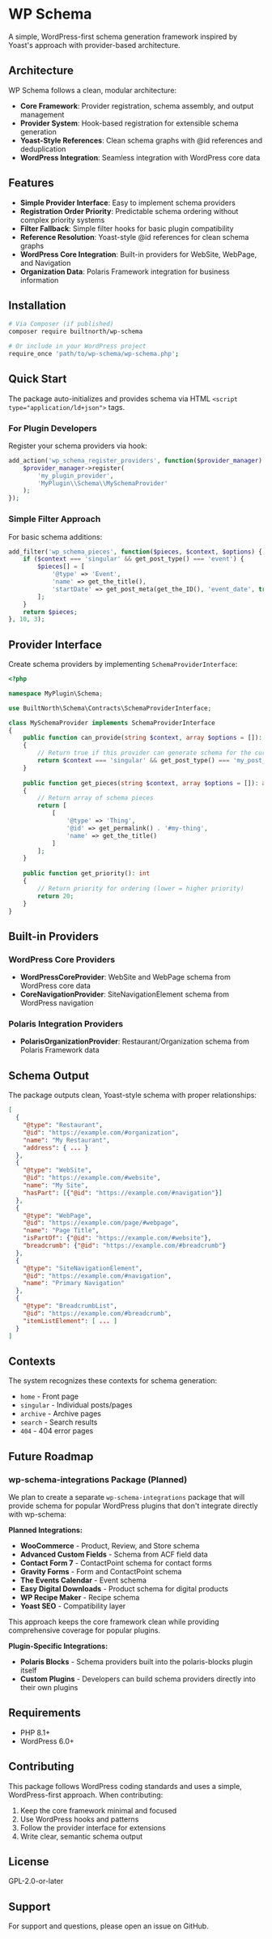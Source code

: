 # WP Schema

A simple, WordPress-first schema generation framework inspired by Yoast's approach with provider-based architecture.

## Architecture

WP Schema follows a clean, modular architecture:

- **Core Framework**: Provider registration, schema assembly, and output management
- **Provider System**: Hook-based registration for extensible schema generation
- **Yoast-Style References**: Clean schema graphs with @id references and deduplication
- **WordPress Integration**: Seamless integration with WordPress core data

## Features

- **Simple Provider Interface**: Easy to implement schema providers
- **Registration Order Priority**: Predictable schema ordering without complex priority systems
- **Filter Fallback**: Simple filter hooks for basic plugin compatibility
- **Reference Resolution**: Yoast-style @id references for clean schema graphs
- **WordPress Core Integration**: Built-in providers for WebSite, WebPage, and Navigation
- **Organization Data**: Polaris Framework integration for business information

## Installation

```bash
# Via Composer (if published)
composer require builtnorth/wp-schema

# Or include in your WordPress project
require_once 'path/to/wp-schema/wp-schema.php';
```

## Quick Start

The package auto-initializes and provides schema via HTML `<script type="application/ld+json">` tags.

### For Plugin Developers

Register your schema providers via hook:

```php
add_action('wp_schema_register_providers', function($provider_manager) {
    $provider_manager->register(
        'my_plugin_provider',
        'MyPlugin\\Schema\\MySchemaProvider'
    );
});
```

### Simple Filter Approach

For basic schema additions:

```php
add_filter('wp_schema_pieces', function($pieces, $context, $options) {
    if ($context === 'singular' && get_post_type() === 'event') {
        $pieces[] = [
            '@type' => 'Event',
            'name' => get_the_title(),
            'startDate' => get_post_meta(get_the_ID(), 'event_date', true)
        ];
    }
    return $pieces;
}, 10, 3);
```

## Provider Interface

Create schema providers by implementing `SchemaProviderInterface`:

```php
<?php

namespace MyPlugin\Schema;

use BuiltNorth\Schema\Contracts\SchemaProviderInterface;

class MySchemaProvider implements SchemaProviderInterface
{
    public function can_provide(string $context, array $options = []): bool
    {
        // Return true if this provider can generate schema for the current context
        return $context === 'singular' && get_post_type() === 'my_post_type';
    }
    
    public function get_pieces(string $context, array $options = []): array
    {
        // Return array of schema pieces
        return [
            [
                '@type' => 'Thing',
                '@id' => get_permalink() . '#my-thing',
                'name' => get_the_title()
            ]
        ];
    }
    
    public function get_priority(): int
    {
        // Return priority for ordering (lower = higher priority)
        return 20;
    }
}
```

## Built-in Providers

### WordPress Core Providers

- **WordPressCoreProvider**: WebSite and WebPage schema from WordPress core data
- **CoreNavigationProvider**: SiteNavigationElement schema from WordPress navigation

### Polaris Integration Providers

- **PolarisOrganizationProvider**: Restaurant/Organization schema from Polaris Framework data

## Schema Output

The package outputs clean, Yoast-style schema with proper relationships:

```json
[
  {
    "@type": "Restaurant",
    "@id": "https://example.com/#organization",
    "name": "My Restaurant",
    "address": { ... }
  },
  {
    "@type": "WebSite", 
    "@id": "https://example.com/#website",
    "name": "My Site",
    "hasPart": [{"@id": "https://example.com/#navigation"}]
  },
  {
    "@type": "WebPage",
    "@id": "https://example.com/page/#webpage", 
    "name": "Page Title",
    "isPartOf": {"@id": "https://example.com/#website"},
    "breadcrumb": {"@id": "https://example.com/#breadcrumb"}
  },
  {
    "@type": "SiteNavigationElement",
    "@id": "https://example.com/#navigation",
    "name": "Primary Navigation"
  },
  {
    "@type": "BreadcrumbList",
    "@id": "https://example.com/#breadcrumb", 
    "itemListElement": [ ... ]
  }
]
```

## Contexts

The system recognizes these contexts for schema generation:

- `home` - Front page
- `singular` - Individual posts/pages  
- `archive` - Archive pages
- `search` - Search results
- `404` - 404 error pages

## Future Roadmap

### wp-schema-integrations Package (Planned)

We plan to create a separate `wp-schema-integrations` package that will provide schema for popular WordPress plugins that don't integrate directly with wp-schema:

**Planned Integrations:**
- **WooCommerce** - Product, Review, and Store schema
- **Advanced Custom Fields** - Schema from ACF field data
- **Contact Form 7** - ContactPoint schema for contact forms
- **Gravity Forms** - Form and ContactPoint schema
- **The Events Calendar** - Event schema
- **Easy Digital Downloads** - Product schema for digital products
- **WP Recipe Maker** - Recipe schema
- **Yoast SEO** - Compatibility layer

This approach keeps the core framework clean while providing comprehensive coverage for popular plugins.

**Plugin-Specific Integrations:**
- **Polaris Blocks** - Schema providers built into the polaris-blocks plugin itself
- **Custom Plugins** - Developers can build schema providers directly into their own plugins

## Requirements

- PHP 8.1+
- WordPress 6.0+

## Contributing

This package follows WordPress coding standards and uses a simple, WordPress-first approach. When contributing:

1. Keep the core framework minimal and focused
2. Use WordPress hooks and patterns
3. Follow the provider interface for extensions
4. Write clear, semantic schema output

## License

GPL-2.0-or-later

## Support

For support and questions, please open an issue on GitHub.